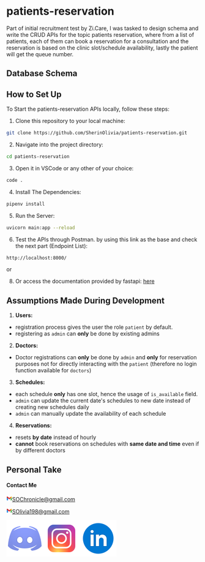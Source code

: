 # patients-reservation

Part of initial recruitment test by Zi.Care, I was tasked to design schema and write the CRUD APIs for the topic patients reservation, where from a list of patients, each of them can book a reservation for a consultation and the reservation is based on the clinic slot/schedule availability, lastly the patient will get the queue number.

## Database Schema

## How to Set Up

To Start the patients-reservation APIs locally, follow these steps:

1. Clone this repository to your local machine:

```bash
git clone https://github.com/SherinOlivia/patients-reservation.git
```

2. Navigate into the project directory:

```bash
cd patients-reservation
```

3. Open it in VSCode or any other of your choice:

```bash
code .
```
4. Install The Dependencies:

```bash
pipenv install
```

5. Run the Server:

```bash
uvicorn main:app --reload
```

6. Test the APIs through Postman. by using this link as the base and check the next part (Endpoint List):

```bash
http://localhost:8000/
```
or

8. Or access the documentation provided by fastapi:
[here](http://localhost:8000/docs)

## Assumptions Made During Development

1. **Users:** 
- registration process gives the user the role `patient` by default.
- registering as `admin` can **only** be done by existing admins
2. **Doctors:** 
- Doctor registrations can **only** be done by `admin` and **only** for reservation purposes not for directly interacting with the `patient` (therefore no login function available for `doctors`)
3. **Schedules:** 
- each schedule **only** has one slot, hence the usage of `is_available` field.
- `admin` can update the current date's schedules to new date instead of creating new schedules daily
- `admin` can manually update the availability of each schedule
4. **Reservations:** 
- resets **by date** instead of hourly
- **cannot** book reservations on schedules with **same date and time** even if by different doctors

## Personal Take

#### Contact Me

<img src="https://raw.githubusercontent.com/RevoU-FSSE-2/week-7-SherinOlivia/3dd7cdf0d5c9fc1828f0dfcac8ef2e9c057902be/assets/gmail-icon.svg" width="15px" background-color="none">[SOChronicle@gmail.com](mailto:SOChronicle@gmail.com)

<img src="https://raw.githubusercontent.com/RevoU-FSSE-2/week-7-SherinOlivia/3dd7cdf0d5c9fc1828f0dfcac8ef2e9c057902be/assets/gmail-icon.svg" width="15px" background-color="none">[SOlivia198@gmail.com](mailto:SOlivia198@gmail.com) 

[![Roo-Discord](https://raw.githubusercontent.com/RevoU-FSSE-2/week-5-SherinOlivia/bddf1eca3ee3ad82db2f228095d01912bf9c3de6/assets/MDimgs/icons8-discord.svg)](https://discord.com/users/shxdxr#7539)[![Roo-Instagram](https://raw.githubusercontent.com/RevoU-FSSE-2/week-5-SherinOlivia/bddf1eca3ee3ad82db2f228095d01912bf9c3de6/assets/MDimgs/icons8-instagram.svg)](https://instagram.com/shxdxr?igshid=MzRlODBiNWFlZA==)[![Roo-LinkedIn](https://raw.githubusercontent.com/RevoU-FSSE-2/week-5-SherinOlivia/bddf1eca3ee3ad82db2f228095d01912bf9c3de6/assets/MDimgs/icons8-linkedin-circled.svg)](https://www.linkedin.com/in/sherin-olivia-07311127a/)